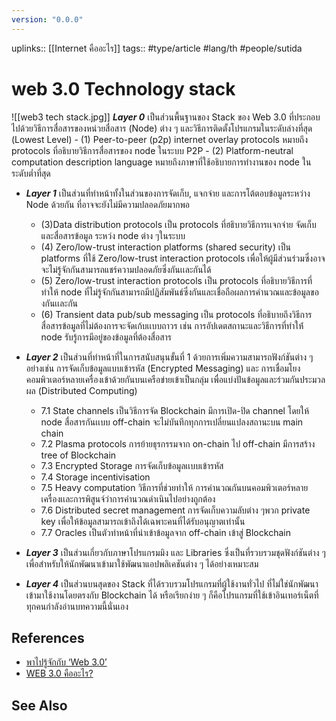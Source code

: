 ```yaml
---
version: "0.0.0"
---
```

uplinks:: [[Internet คืออะไร]]
tags:: #type/article #lang/th #people/sutida 
# web 3.0 Technology stack
![[web3 tech stack.jpg]]
   ***Layer 0*** เป็นส่วนพื้นฐานของ Stack ของ Web 3.0 ที่ประกอบไปด้วยวิธีการสื่อสารของหน่วยสื่อสาร (Node) ต่าง ๆ และวิธีการติดตั้งโปรแกรมในระดับล่างที่สุด (Lowest Level)
	- (1) Peer-to-peer (p2p) internet overlay protocols หมายถึง protocols  ที่อธิบายวิธีการสื่อสารของ  node ในระบบ P2P 
	- (2) Platform-neutral computation description language หมายถึงภาษาที่ใช้อธิบายการทำงานของ  node ในระดับต่ำที่สุด

-   ***Layer 1*** เป็นส่วนที่ทำหน้าทั้งในส่วนของการจัดเก็บ, แจกจ่าย และการโต้ตอบข้อมูลระหว่าง Node ด้วยกัน ที่อาจจะยังไม่มีความปลอดภัยมากพอ
	- (3)Data distribution protocols เป็น protocols  ที่ฮธิบายวิธีการเเจกจ่าย จัดเก็บและสื่อสารข้อมูล ระหว่ง  node ต่าง ๆในระบบ
	- (4) Zero/low-trust interaction platforms (shared security)  เป็น platforms ที่ใช้  Zero/low-trust interaction protocols  เพื่อให้ผู้มีส่วนร่วมซึ่งอาจจะไม่รู้จักกันสามารถแชร์ความปลอดภัยซึ่งกันเเละกันได้
	- (5) Zero/low-trust interaction protocols เป็น protocols ที่อธิบายวิธีการที่ทำให้ node ที่ไม่รู้จักกันสามารถมีปฏิสัมพันธ์ซึ่งกันและเชื่อถือผลการคำนวณและข้อมูลของกันเเละกัน
	- (6) Transient data pub/sub messaging เป็น protocols ที่อธิบายถึงวิธีการสื่อสารข้อมูลที่ไม่ต้องการจะจัดเก้บเเบบถาวร เช่น การอัปเดตสถานะและวิธีการที่ทำให่้ node รับรู้การมีอยู่ของข้อมูลที่ต้องสื่อสาร
	
-  ***Layer 2*** เป็นส่วนที่ทำหน้าที่ในการสนับสนุนขั้นที่ 1 ด้วยการเพิ่มความสามารถฟังก์ชันต่าง ๆ อย่างเช่น การจัดเก็บข้อมูลแบบเข้ารหัส (Encrypted Messaging) และ การเชื่อมโยงคอมพิวเตอร์หลายเครื่องเข้าด้วยกันบนเครือข่ายเข้าเป็นกลุ่ม เพื่อแบ่งปันข้อมูลและร่วมกันประมวลผล (Distributed Computing)
	- 7.1 State channels เป็นวิธีการจัด Blockchain มีการเปิด-ปิด channel โดยให้ node สื่อสารกันเเบบ off-chain จะไม่บันทึกทุกการเปลี่ยนแปลงสถานะบน main chain 
	- 7.2 Plasma protocols การย้ายธุรกรรมจาก on-chain ไป off-chain มีการสร้าง tree of Blockchain
	- 7.3 Encrypted Storage การจัดเก็บข้อมูลเเบบเข้ารหัส
	- 7.4 Storage incentivisation 
	- 7.5 Heavy computation วิธีการที่ช่วยทำให้ การคำนวณกันบนคอมพิวเตอร์หลายเครื่องเเละการพิสูนจ์ว่าการคำนวณดำเนินไปอย่างถูกต้อง
	- 7.6 Distributed secret management การจัดเก็บความลับต่าง ๆพวก private key เพื่อให้ข้อมูลสามารถเข้าถึงได้เฉพาะคนที่ได้รับอนุญาตเท่านั้น
	- 7.7 Oracles เป็นตัวทำหน้าที่นำเข้าข้อมูลจาก off-chain เข้าสู่ Blockchain
-   ***Layer 3*** เป็นส่วนเกี่ยวกับภาษาโปรแกรมมิง และ Libraries ซึ่งเป็นที่รวบรวมชุดฟังก์ชันต่าง ๆ เพื่อสำหรับให้นักพัฒนาเข้ามาใช้พัฒนาแอปพลิเคชันต่าง ๆ ได้อย่างเหมาะสม

-   ***Layer 4*** เป็นส่วนบนสุดของ Stack ที่ได้รวบรวมโปรแกรมที่ผู้ใช้งานทั่วไป ที่ไม่ใช่นักพัฒนาเข้ามาใช้งานโดยตรงกับ Blockchain ได้ หรือเรียกง่าย ๆ ก็คือโปรแกรมที่ใช้เข้าอินเทอร์เน็ตที่ทุกคนกำลังอ่านบทความนี้นั่นเอง

## References
- [พาไปรู้จักกับ ‘Web 3.0’](https://www.beartai.com/article/tech-article/914953)
- [WEB 3.0 คืออะไร?](https://www.finnomena.com/zipmex/what-is-web-3-0/)

## See Also